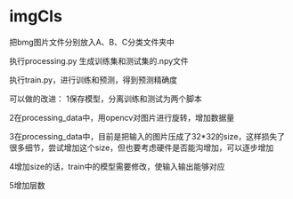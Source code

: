 # imgCls

把bmg图片文件分别放入A、B、C分类文件夹中

执行processing.py 生成训练集和测试集的.npy文件

执行train.py，进行训练和预测，得到预测精确度

可以做的改进：
1保存模型，分离训练和测试为两个脚本

2在processing_data中，用opencv对图片进行旋转，增加数据量

3在processing_data中，目前是把输入的图片压成了32*32的size，这样损失了很多细节，尝试增加这个size，但也要考虑硬件是否能沟增加，可以逐步增加

4增加size的话，train中的模型需要修改，使输入输出能够对应

5增加层数
